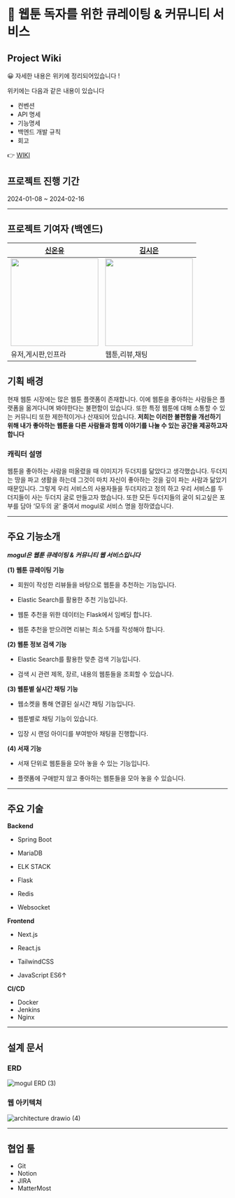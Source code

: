 # 📗 웹툰 독자를 위한 큐레이팅 & 커뮤니티 서비스

## Project Wiki
😀 자세한 내용은 위키에 정리되어있습니다 !

위키에는 다음과 같은 내용이 있습니다

- 컨벤션
- API 명세
- 기능명세
- 백엔드 개발 규칙
- 회고 

👉 [WIKI](https://github.com/SSAFY-Mogul/back-end/wiki)

## 프로젝트 진행 기간

2024-01-08 ~ 2024-02-16

----

## 프로젝트 기여자 (백엔드)

|[신온유]([https://github.com/Spring-Trash/lmw](https://github.com/tlsdhsdb))|[김시은]([https://github.com/Spring-Trash/lmw](https://github.com/marie043))|
|---|---|
|<img style="width:200px" src = "https://avatars.githubusercontent.com/tlsdhsdb"/>|<img style="width:200px" src = "https://avatars.githubusercontent.com/marie043"/>|
|유저,게시판,인프라|웹툰,리뷰,채팅|


## 기획 배경

현재 웹툰 시장에는 많은 웹툰 플랫폼이 존재합니다. 이에 웹툰을 좋아하는 사람들은 플랫폼을 옮겨다니며 봐야한다는 불편함이 있습니다. 또한 특정 웹툰에 대해 소통할 수 있는 커뮤니티 또한 제한적이거나 산재되어 있습니다.
**저희는 이러한 불편함을 개선하기 위해 내가 좋아하는 웹툰을 다른 사람들과 함께 이야기를 나눌 수 있는 공간을 제공하고자 합니다**


### 캐릭터 설명

웹툰을 좋아하는 사람을 떠올렸을 때 이미지가 두더지를 닮았다고 생각했습니다. 두더지는 땅을 파고 생활을 하는데 그것이 마치 자신이 좋아하는 것을 깊이 파는 사람과 닮았기 때문입니다. 그렇게 우리 서비스의 사용자들을 두더지라고 정의 하고 우리 서비스를 두더지들이 사는 두더지 굴로 만들고자 했습니다. 또한 모든 두더지들의 굴이 되고싶은 포부를 담아 ‘모두의 굴’ 줄여서 mogul로 서비스 명을 정하였습니다.

----

## 주요 기능소개

***mogul은 웹툰 큐레이팅 & 커뮤니티 웹 서비스입니다***



**(1) 웹툰 큐레이팅 기능**

- 회원이 작성한 리뷰들을 바탕으로 웹툰을 추천하는 기능입니다.

- Elastic Search를 활용한 추천 기능입니다.

- 웹툰 추천을 위한 데이터는 Flask에서 임베딩 합니다.

- 웹툰 추천을 받으려면 리뷰는 최소 5개를 작성해야 합니다.



**(2) 웹툰 정보 검색 기능**

- Elastic Search를 활용한 맞춘 검색 기능입니다.

- 검색 시 관련 제목, 장르, 내용의 웹툰들을 조회할 수 있습니다.



**(3) 웹툰별 실시간 채팅 기능**

- 웹소켓을 통해 연결된 실시간 채팅 기능입니다.

- 웹툰별로 채팅 기능이 있습니다.

- 입장 시 랜덤 아이디를 부여받아 채팅을 진행합니다.



**(4) 서재 기능**

- 서재 단위로 웹툰들을 모아 놓을 수 있는 기능입니다.

- 플랫폼에 구애받지 않고 좋아하는 웹툰들을 모아 놓을 수 있습니다.


---

## 주요 기술

**Backend**

-  Spring Boot

-  MariaDB

-  ELK STACK

-  Flask

-  Redis

-  Websocket



**Frontend**

-  Next.js

-  React.js

-  TailwindCSS

-  JavaScript ES6↑

  

**CI/CD**

- Docker
- Jenkins
- Nginx



---
## 설계 문서


### ERD
![mogul ERD (3)](https://github.com/SSAFY-Mogul/back-end/assets/42714724/68832a67-80c6-49df-afc2-7aed22b29e33)



### 웹 아키텍쳐

![architecture drawio (4)](https://github.com/SSAFY-Mogul/back-end/assets/42714724/3b8ed31a-d488-42b9-96c9-897dbffa93a7)

----

## 협업 툴

- Git
- Notion
- JIRA
- MatterMost





